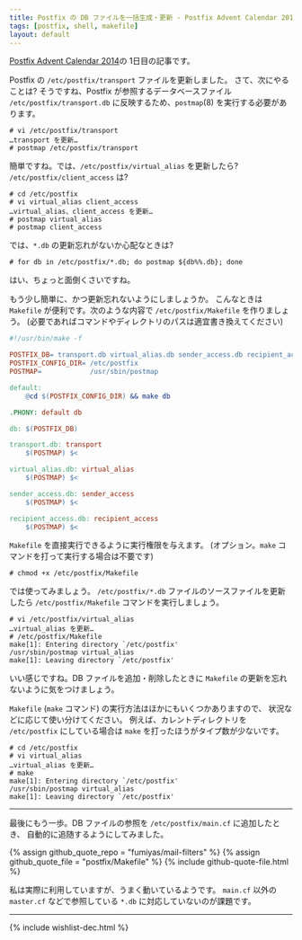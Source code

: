 ```yaml
---
title: Postfix の DB ファイルを一括生成・更新 - Postfix Advent Calendar 2014
tags: [postfix, shell, makefile]
layout: default
---
```


[Postfix Advent Calendar 2014](http://qiita.com/advent-calendar/2014/postfix)の 1日目の記事です。

Postfix の `/etc/postfix/transport` ファイルを更新しました。
さて、次にやることは? そうですね、Postfix が参照するデータベースファイル
`/etc/postfix/transport.db` に反映するため、`postmap`(8) を実行する必要があります。

```console
# vi /etc/postfix/transport
…transport を更新…
# postmap /etc/postfix/transport
```

簡単ですね。では、`/etc/postfix/virtual_alias` を更新したら?
`/etc/postfix/client_access` は?

```console
# cd /etc/postfix
# vi virtual_alias client_access
…virtual_alias、client_access を更新…
# postmap virtual_alias
# postmap client_access
```

では、`*.db` の更新忘れがないか心配なときは?

```console
# for db in /etc/postfix/*.db; do postmap ${db%%.db}; done
```

はい、ちょっと面倒くさいですね。

もう少し簡単に、かつ更新忘れないようにしましょうか。
こんなときは `Makefile` が便利です。次のような内容で
`/etc/postfix/Makefile` を作りましょう。
(必要であればコマンドやディレクトリのパスは適宜書き換えてください)

```makefile
#!/usr/bin/make -f

POSTFIX_DB= transport.db virtual_alias.db sender_access.db recipient_access.db
POSTFIX_CONFIG_DIR=	/etc/postfix
POSTMAP=        	/usr/sbin/postmap

default:
	@cd $(POSTFIX_CONFIG_DIR) && make db

.PHONY: default db

db: $(POSTFIX_DB)

transport.db: transport
	$(POSTMAP) $<

virtual_alias.db: virtual_alias
	$(POSTMAP) $<

sender_access.db: sender_access
	$(POSTMAP) $<

recipient_access.db: recipient_access
	$(POSTMAP) $<
```

`Makefile` を直接実行できるように実行権限を与えます。
(オプション。`make` コマンドを打って実行する場合は不要です)

```console
# chmod +x /etc/postfix/Makefile
```

では使ってみましょう。
`/etc/postfix/*.db` ファイルのソースファイルを更新したら
`/etc/postfix/Makefile` コマンドを実行しましょう。

```console
# vi /etc/postfix/virtual_alias
…virtual_alias を更新…
# /etc/postfix/Makefile
make[1]: Entering directory `/etc/postfix'
/usr/sbin/postmap virtual_alias
make[1]: Leaving directory `/etc/postfix'
```

いい感じですね。DB ファイルを追加・削除したときに `Makefile`
の更新を忘れないように気をつけましょう。

`Makefile` (`make` コマンド) の実行方法はほかにもいくつかありますので、
状況などに応じて使い分けてください。
例えば、カレントディレクトリを `/etc/postfix` にしている場合は
`make` を打ったほうがタイプ数が少ないです。

```console
# cd /etc/postfix
# vi virtual_alias
…virtual_alias を更新…
# make
make[1]: Entering directory `/etc/postfix'
/usr/sbin/postmap virtual_alias
make[1]: Leaving directory `/etc/postfix'
```

* * *

最後にもう一歩。DB ファイルの参照を `/etc/postfix/main.cf` に追加したとき、
自動的に追随するようにしてみました。

{% assign github_quote_repo = "fumiyas/mail-filters" %}
{% assign github_quote_file = "postfix/Makefile" %}
{% include github-quote-file.html %}

私は実際に利用していますが、うまく動いているようです。
`main.cf` 以外の `master.cf` などで参照している `*.db`
に対応していないのが課題です。

* * *

{% include wishlist-dec.html %}

